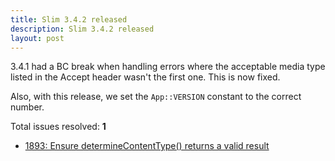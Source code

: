 ```yaml
---
title: Slim 3.4.2 released
description: Slim 3.4.2 released
layout: post
---
```


3.4.1 had a BC break when handling errors where the acceptable media type listed in the Accept header wasn't the first one. This is now fixed.

Also, with this release, we set the `App::VERSION` constant to the correct number.

Total issues resolved: **1**
- [1893: Ensure determineContentType() returns a valid result](https://github.com/slimphp/Slim/pull/1893)

